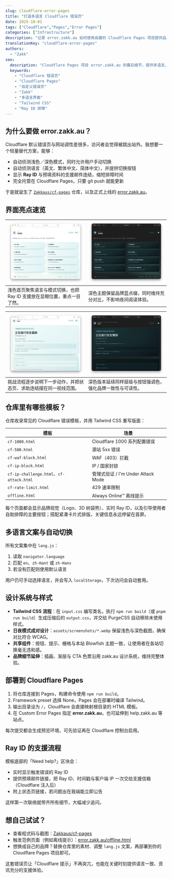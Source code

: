 ```yaml
---
slug: cloudflare-error-pages
title: "打造多语言 Cloudflare 错误页"
date: 2025-10-01
tags: ["Cloudflare","Pages","Error Pages"]
categories: ["Infrastructure"]
description: "记录 error.zakk.au 如何使用自建的 Cloudflare Pages 项目提供品牌化的多语言错误页。"
translationKey: "cloudflare-error-pages"
authors:
  - "Zakk"
seo:
  description: "Cloudflare Pages 项目 error.zakk.au 的幕后细节，提供多语言、响应式的错误与挑战模板，覆盖每种 Cloudflare 场景。"
  keywords:
    - "Cloudflare 错误页"
    - "Cloudflare Pages"
    - "自定义错误页"
    - "Zakk"
    - "多语言界面"
    - "Tailwind CSS"
    - "Ray ID 排障"
---
```


## 为什么要做 error.zakk.au？

Cloudflare 默认错误页与网站调性差很多，访问者会觉得被跳出站外。我想要一个轻量替代方案，能够：

- 自动侦测浅色／深色模式，同时允许用户手动切换
- 自动侦测语言（英文、繁体中文、简体中文），并提供切换按钮
- 显示 **Ray ID** 与预填资料的支援邮件连结，缩短排障时间
- 完全托管在 Cloudflare Pages，只要 git push 就能更新

于是就诞生了 [`Zakkaus/cf-pages`](https://github.com/Zakkaus/cf-pages) 仓库，以及正式上线的 [error.zakk.au](https://error.zakk.au/)。

## 界面亮点速览

| ![自定义 Cloudflare 错误页首页（浅色模式）](homepage-light.webp) | ![自定义 Cloudflare 错误页首页（深色模式）](homepage-dark.webp) |
| --- | --- |
| 浅色首页聚焦语言与模式切换，也把 Ray ID 支援放在显眼位置，重点一目了然。 | 深色主题保留品牌蓝点缀，同时维持充分对比，不影响夜间阅读体验。 |

| ![Cloudflare 管理式挑战页（浅色模式）](challenge-light.webp) | ![Cloudflare 管理式挑战页（深色模式）](challenge-dark.webp) |
| --- | --- |
| 挑战流程逐步说明下一步动作，并把状态页、求助连结摆在同一视线范围。 | 深色版本延续同样层级与按钮强调色，强化品牌一致性与可读性。 |

## 仓库里有哪些模板？

仓库收录常见的 Cloudflare 错误模板，并用 Tailwind CSS 重写版面：

| 模板 | 场景 |
| --- | --- |
| `cf-1000.html` | Cloudflare 1000 系列配置错误 |
| `cf-500.html` | 源站 5xx 错误 |
| `cf-waf-block.html` | WAF（403）拦截 |
| `cf-ip-block.html` | IP / 国家封锁 |
| `cf-ip-challenge.html`、`cf-attack.html` | 管理式验证 / I'm Under Attack Mode |
| `cf-rate-limit.html` | 429 速率限制 |
| `offline.html` | Always Online™ 离线提示 |

每个页面都会显示品牌视觉（Logo、3D 树袋熊）、实时 Ray ID，以及引导使用者自助排障的主要按钮；搭配紧凑卡片式排版，关键信息永远停留在首屏。

## 多语言文案与自动切换

所有文案集中在 `lang.js`：

1. 读取 `navigator.language`
2. 匹配 `en`、`zh-Hant` 或 `zh-Hans`
3. 若没有匹配则使用默认语言

用户仍可手动选择语言，并会写入 `localStorage`，下次访问会自动套用。

## 设计系统与样式

- **Tailwind CSS 流程**：在 `input.css` 编写类名，执行 `npm run build`（或 `pnpm run build`）生成压缩后的 `output.css`，并交给 PurgeCSS 自动移除未使用样式。
- **日夜模式成对设计**：`assets/screenshots/*.webp` 保留浅色与深色截图，确保对比符合 WCAG。
- **共享组件**：按钮、提示、栅格与本站 Blowfish 主题一致，让使用者在各站切换毫无违和感。
- **品牌细节延伸**：插画、渐层与 CTA 色票沿用 zakk.au 设计系统，维持完整体验。

## 部署到 Cloudflare Pages

1. 将仓库连接到 Pages，构建命令使用 `npm run build`。
2. Framework preset 选择 None，Pages 会在部署时编译 Tailwind。
3. 输出目录设为 `/`，Cloudflare 会直接映射根目录的 HTML 模板。
4. 在 Custom Error Pages 指定 **error.zakk.au**，也可延伸到 help.zakk.au 等站点。

每次提交都会生成预览环境，可先验证再在 Cloudflare 控制台启用。

## Ray ID 的支援流程

模板底部的「Need help?」区块会：

- 实时显示触发错误的 Ray ID
- 提供预填邮件链接，把 Ray ID、时间戳与客户端 IP 一次交给支援信箱（Cloudflare 注入后）
- 附上状态页链接，若问题出在我端能立即公告

这样第一次联络就带齐所有细节，大幅减少追问。

## 想自己试试？

- 查看程式码与截图：[Zakkaus/cf-pages](https://github.com/Zakkaus/cf-pages)
- 触发范例页面（例如离线提示）：[error.zakk.au/offline.html](https://error.zakk.au/offline.html)
- 想换成自己的品牌？替换仓库里的素材、调整 `lang.js` 文案，再部署到你的 Cloudflare Pages 项目即可。

这套错误页让「Cloudflare 提示」不再突兀，也能在关键时刻提供语言一致、资讯充分的支援体验。
